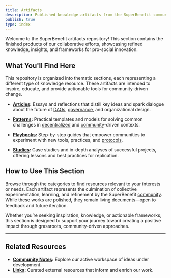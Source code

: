 ```yaml
---
title: Artifacts
description: Published knowledge artifacts from the SuperBenefit community
publish: true
type: index
---
```


Welcome to the SuperBenefit artifacts repository! This section contains the finished products of our collaborative efforts, showcasing refined knowledge, insights, and frameworks for pro-social innovation.

## What You'll Find Here

This repository is organized into thematic sections, each representing a different type of knowledge resource. These artifacts are intended to inspire, educate, and provide actionable tools for community-driven change.

* **[Articles](artifacts/articles/articles.md):** Essays and reflections that distill key ideas and spark dialogue about the future of [DAOs](tags/daos.md), [governance](tags/governance.md), and organizational design.

* **[Patterns](artifacts/patterns/patterns.md):** Practical templates and models for solving common challenges in [decentralized](tags/decentralization.md) and [community](tags/community.md)-driven contexts.

* **[Playbooks](artifacts/playbooks/playbooks.md):** Step-by-step guides that empower communities to experiment with new tools, practices, and [protocols](tags/protocols.md).

* **[Studies](artifacts/studies/studies.md):** Case studies and in-depth analyses of successful projects, offering lessons and best practices for replication.



## How to Use This Section

Browse through the categories to find resources relevant to your interests or needs. Each artifact represents the culmination of collective experimentation, learning, and refinement by the SuperBenefit [community](tags/community.md). While these works are polished, they remain living documents—open to feedback and future iteration.

Whether you’re seeking inspiration, knowledge, or actionable frameworks, this section is designed to support your journey toward creating a positive impact through grassroots, community-driven approaches.

---

## Related Resources

* **[Community Notes](notes/notes.md):** Explore our active workspace of ideas under development.
* **[Links](links/links.md):** Curated external resources that inform and enrich our work.
